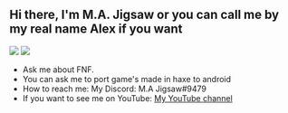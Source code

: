 ## Hi there, I'm M.A. Jigsaw or you can call me by my real name Alex if you want

![](https://github-readme-stats.vercel.app/api/top-langs/?username=jigsaw-4277821&hide=Shell,Racket,GLSL&langs_count=8)
![](https://github-readme-stats.vercel.app/api?username=jigsaw-4277821&show_icons=true&theme=minimal)

- Ask me about FNF.
- You can ask me to port game's made in haxe to android 
- How to reach me: My Discord: M.A Jigsaw#9479
- If you want to see me on YouTube: [My YouTube channel](https://youtube.com/channel/UC2Sk7vtPzOvbVzdVTWrribQ)
